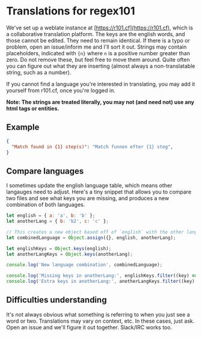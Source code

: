 # Translations for regex101

We've set up a weblate instance at [https://r101.cf](https://r101.cf), which is a collaborative translation platform. The keys are the english words, and those cannot be edited. They need to remain identical. If there is a typo or problem, open an issue/inform me and I'll sort it out. Strings may contain placeholders, indicated with `{n}` where `n` is a positive number greater than zero. Do not remove these, but feel free to move them around. Quite often you can figure out what they are inserting (almost always a non-translatable string, such as a number).

If you cannot find a language you're interested in translating, you may add it yourself from r101.cf, once you're logged in.

**Note: The strings are treated literally, you may not (and need not) use any html tags or entities.** 

## Example

```json
{ 
  "Match found in {1} step(s)": "Match funnen efter {1} steg",
}
```

## Compare languages

I sometimes update the english language table, which means other langauges need to adjust. Here's a tiny snippet that allows you to compare two files and see what keys you are missing, and produces a new combination of both languages.

```js
let english = { a: 'a', b: 'b' };
let anotherLang = { b: 'b2', c: 'c' };

// This creates a new object based off of `english` with the other language overwriting the keys
let combinedLanguage = Object.assign({}, english, anotherLang);

let englishKeys = Object.keys(english);
let anotherLangKeys = Object.keys(anotherLang);

console.log('New language combination', combinedLanguage);

console.log('Missing keys in anotherLang:', englishKeys.filter((key) => anotherLangKeys.indexOf(key) === -1));
console.log('Extra keys in anotherLang:', anotherLangKeys.filter((key) => englishKeys.indexOf(key) === -1));
```

## Difficulties understanding

It's not always obvious what something is referring to when you just see a word or two. Translations may vary on context, etc. In these cases, just ask. Open an issue and we'll figure it out together. Slack/IRC works too.
